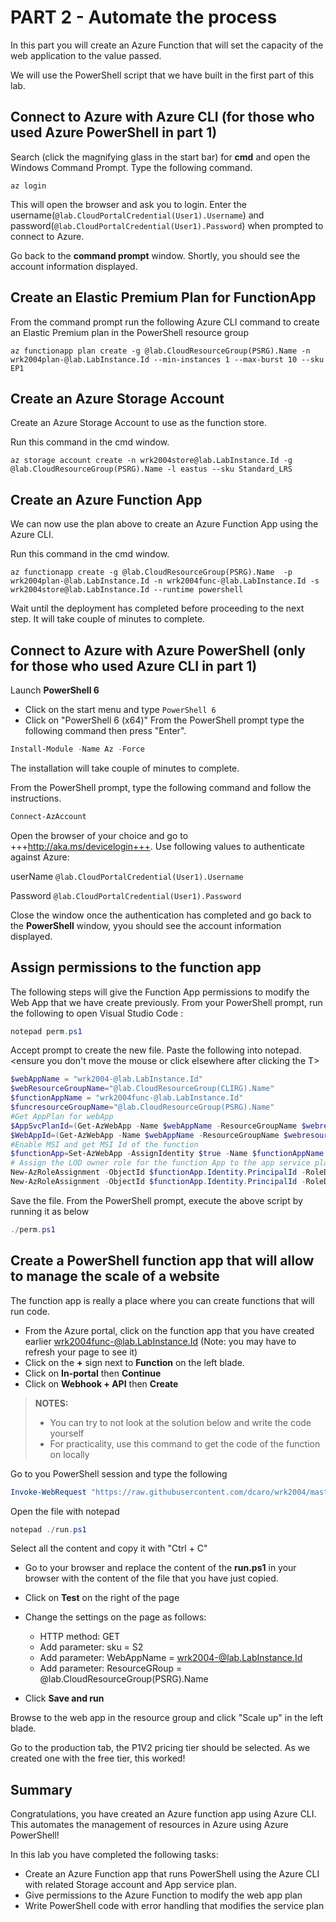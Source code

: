 # PART 2 - Automate the process

In this part you will create an Azure Function that will set the capacity of the web application to the value passed.

We will use the PowerShell script that we have built in the first part of this lab.

## Connect to Azure with Azure CLI (for those who used Azure PowerShell in part 1)
Search (click the magnifying glass in the start bar) for **cmd** and open the  Windows Command Prompt. Type the following command. 
```CLI
az login
```
This will open the browser and ask you to login. Enter the username(`@lab.CloudPortalCredential(User1).Username`) and password(`@lab.CloudPortalCredential(User1).Password`) when prompted to connect to Azure.

Go back to the **command prompt** window. Shortly, you should see the account information displayed.

## Create an Elastic Premium Plan for FunctionApp
From the command prompt run the following Azure CLI command to create an Elastic Premium plan in the PowerShell resource group

```CLI
az functionapp plan create -g @lab.CloudResourceGroup(PSRG).Name -n wrk2004plan-@lab.LabInstance.Id --min-instances 1 --max-burst 10 --sku EP1
```

## Create an Azure Storage Account
Create an Azure Storage Account to use as the function store.

Run this command in the cmd window.
```CLI
az storage account create -n wrk2004store@lab.LabInstance.Id -g @lab.CloudResourceGroup(PSRG).Name -l eastus --sku Standard_LRS
```

## Create an Azure Function App
We can now use the plan above to create an Azure Function App using the Azure CLI.

Run this command in the cmd window.

```CLI
az functionapp create -g @lab.CloudResourceGroup(PSRG).Name  -p wrk2004plan-@lab.LabInstance.Id -n wrk2004func-@lab.LabInstance.Id -s wrk2004store@lab.LabInstance.Id --runtime powershell
```

Wait until the deployment has completed before proceeding to the next step. It will take couple of minutes to complete.

## Connect to Azure with Azure PowerShell (only for those who used Azure CLI in part 1)
Launch **PowerShell 6**
- Click on the start menu and type `PowerShell 6`
- Click on "PowerShell 6 (x64)"
From the PowerShell prompt type the following command then press "Enter".

```PowerShell
Install-Module -Name Az -Force
```
The installation will take couple of minutes to complete.

From the PowerShell prompt, type the following command and follow the instructions.

```PowerShell
Connect-AzAccount
```
Open the browser of your choice and go to +++http://aka.ms/devicelogin+++. Use following values to authenticate against Azure:

userName
    ```@lab.CloudPortalCredential(User1).Username```

Password
    ```@lab.CloudPortalCredential(User1).Password```

Close the window once the authentication has completed and go back to the **PowerShell** window, yyou should see the account information displayed.

## Assign permissions to the function app
The following steps will give the Function App permissions to modify the Web App that we have create previously.
From your PowerShell prompt, run the following to open Visual Studio Code :
```PowerShell
notepad perm.ps1
```
Accept prompt to create the new file. Paste the following into notepad.<ensure you don't move the mouse or click elsewhere after clicking the T>
```PowerShell
$webAppName = "wrk2004-@lab.LabInstance.Id"
$webResourceGroupName="@lab.CloudResourceGroup(CLIRG).Name"
$functionAppName = "wrk2004func-@lab.LabInstance.Id"
$funcresourceGroupName="@lab.CloudResourceGroup(PSRG).Name"
#Get AppPlan for webApp
$AppSvcPlanId=(Get-AzWebApp -Name $webAppName -ResourceGroupName $webresourceGroupName).ServerFarmId
$WebAppId=(Get-AzWebApp -Name $webAppName -ResourceGroupName $webresourceGroupName).Id
#Enable MSI and get MSI Id of the function
$functionApp=Set-AzWebApp -AssignIdentity $true -Name $functionAppName -ResourceGroupName $funcresourceGroupName
# Assign the LOD owner role for the function App to the app service plan
New-AzRoleAssignment -ObjectId $functionApp.Identity.PrincipalId -RoleDefinitionName "LOD Owner" -Scope $AppSvcPlanId
New-AzRoleAssignment -ObjectId $functionApp.Identity.PrincipalId -RoleDefinitionName "LOD Owner" -Scope $WebAppId
```
Save the file. From the PowerShell prompt, execute the above script by running it as below
```PowerShell
./perm.ps1
```

## Create a PowerShell function app that will allow to manage the scale of a website

The function app is really a place where you can create functions that will run code.

- From the Azure portal, click on the function app that you have created earlier wrk2004func-@lab.LabInstance.Id (Note: you may have to refresh your page to see it)
- Click on the **+** sign next to **Function** on the left blade.
- Click on **In-portal** then **Continue**
- Click on **Webhook + API** then **Create**

> **NOTES:**
>
> - You can try to not look at the solution below and write the code yourself
> - For practicality, use this command to get the code of the function on locally

Go to you PowerShell session and type the following

```PowerShell
Invoke-WebRequest "https://raw.githubusercontent.com/dcaro/wrk2004/master/run.ps1" -OutFile ./run.ps1
```

Open the file with notepad

```PowerShell
notepad ./run.ps1
```

Select all the content and copy it with "Ctrl + C"

- Go to your browser and replace the content of the **run.ps1** in your browser with the content of the file that you have just copied.

- Click on **Test** on the right of the page
- Change the settings on the page as follows:
  - HTTP method: GET
  - Add parameter: sku = S2
  - Add parameter: WebAppName = wrk2004-@lab.LabInstance.Id
  - Add parameter: ResourceGRoup = @lab.CloudResourceGroup(PSRG).Name
  
- Click **Save and run**

Browse to the web app in the resource group and click "Scale up" in the left blade.

Go to the production tab, the P1V2 pricing tier should be selected. As we created one with the free tier, this worked!

## Summary

Congratulations, you have created an  Azure function app using Azure CLI. This automates the management of resources in Azure using Azure PowerShell!

In this lab you have completed the following tasks:
- Create an Azure Function app that runs PowerShell using the Azure CLI with related Storage account and App service plan.
- Give permissions to the Azure Function to modify the web app plan
- Write PowerShell code with error handling that modifies the service plan
